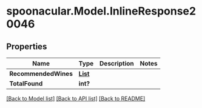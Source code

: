 # spoonacular.Model.InlineResponse20046
## Properties

Name | Type | Description | Notes
------------ | ------------- | ------------- | -------------
**RecommendedWines** | [**List<InlineResponse20046RecommendedWines>**](InlineResponse20046RecommendedWines.md) |  | 
**TotalFound** | **int?** |  | 

[[Back to Model list]](../README.md#documentation-for-models) [[Back to API list]](../README.md#documentation-for-api-endpoints) [[Back to README]](../README.md)

